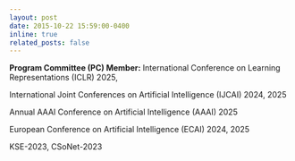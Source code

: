 ```yaml
---
layout: post
date: 2015-10-22 15:59:00-0400
inline: true
related_posts: false
---
```


**Program Committee (PC) Member:** 
International Conference on Learning Representations (ICLR) 2025,

International Joint Conferences on Artificial Intelligence (IJCAI) 2024, 2025

Annual AAAI Conference on Artificial Intelligence (AAAI) 2025

European Conference on Artificial Intelligence (ECAI) 2024, 2025

KSE-2023, CSoNet-2023

